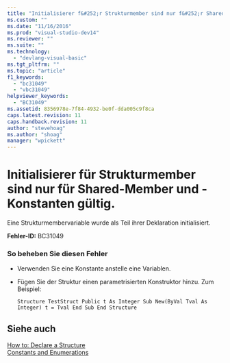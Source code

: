 ```yaml
---
title: "Initialisierer f&#252;r Strukturmember sind nur f&#252;r Shared-Member und -Konstanten g&#252;ltig. | Microsoft Docs"
ms.custom: ""
ms.date: "11/16/2016"
ms.prod: "visual-studio-dev14"
ms.reviewer: ""
ms.suite: ""
ms.technology: 
  - "devlang-visual-basic"
ms.tgt_pltfrm: ""
ms.topic: "article"
f1_keywords: 
  - "bc31049"
  - "vbc31049"
helpviewer_keywords: 
  - "BC31049"
ms.assetid: 8356978e-7f84-4932-be0f-dda005c9f8ca
caps.latest.revision: 11
caps.handback.revision: 11
author: "stevehoag"
ms.author: "shoag"
manager: "wpickett"
---
```

# Initialisierer f&#252;r Strukturmember sind nur f&#252;r Shared-Member und -Konstanten g&#252;ltig.
Eine Strukturmembervariable wurde als Teil ihrer Deklaration initialisiert.  
  
 **Fehler\-ID:** BC31049  
  
### So beheben Sie diesen Fehler  
  
-   Verwenden Sie eine Konstante anstelle eine Variablen.  
  
-   Fügen Sie der Struktur einen parametrisierten Konstruktor hinzu. Zum Beispiel:  
  
    ```  
    Structure TestStruct Public t As Integer Sub New(ByVal Tval As Integer) t = Tval End Sub End Structure  
    ```  
  
## Siehe auch  
 [How to: Declare a Structure](../../visual-basic/programming-guide/language-features/data-types/how-to-declare-a-structure.md)   
 [Constants and Enumerations](../../visual-basic/programming-guide/language-features/constants-enums/index.md)